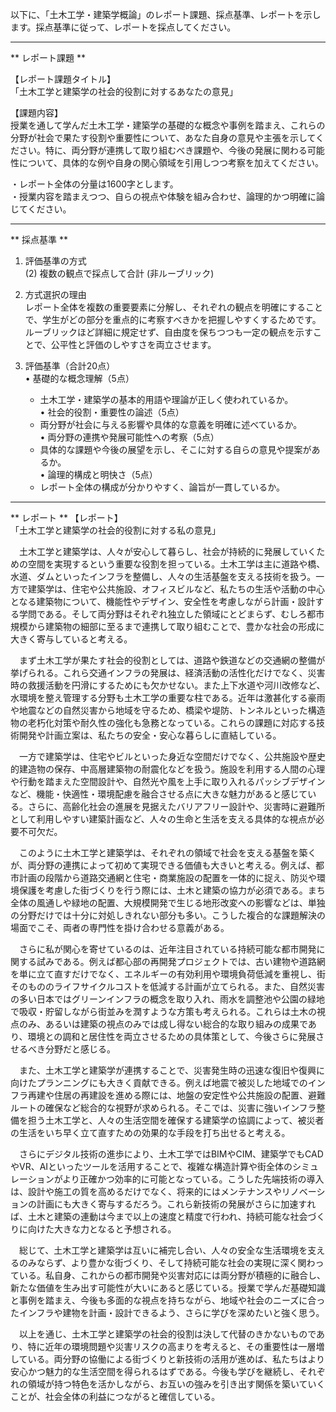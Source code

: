 以下に、「土木工学・建築学概論」のレポート課題、採点基準、レポートを示します。採点基準に従って、レポートを採点してください。

---------------------------------------
** レポート課題 **

【レポート課題タイトル】  
「土木工学と建築学の社会的役割に対するあなたの意見」

【課題内容】  
授業を通して学んだ土木工学・建築学の基礎的な概念や事例を踏まえ、これらの分野が社会で果たす役割や重要性について、あなた自身の意見や主張を示してください。特に、両分野が連携して取り組むべき課題や、今後の発展に関わる可能性について、具体的な例や自身の関心領域を引用しつつ考察を加えてください。

・レポート全体の分量は1600字とします。  
・授業内容を踏まえつつ、自らの視点や体験を組み合わせ、論理的かつ明確に論じてください。  

---------------------------------------
** 採点基準 **

1. 評価基準の方式  
   (2) 複数の観点で採点して合計 (非ルーブリック)

2. 方式選択の理由  
   レポート全体を複数の重要要素に分解し、それぞれの観点を明確にすることで、学生がどの部分を重点的に考察すべきかを把握しやすくするためです。ルーブリックほど詳細に規定せず、自由度を保ちつつも一定の観点を示すことで、公平性と評価のしやすさを両立させます。

3. 評価基準（合計20点）  
   • 基礎的な概念理解（5点）  
     - 土木工学・建築学の基本的用語や理論が正しく使われているか。  
   • 社会的役割・重要性の論述（5点）  
     - 両分野が社会に与える影響や具体的な意義を明確に述べているか。  
   • 両分野の連携や発展可能性への考察（5点）  
     - 具体的な課題や今後の展望を示し、そこに対する自らの意見や提案があるか。  
   • 論理的構成と明快さ（5点）  
     - レポート全体の構成が分かりやすく、論旨が一貫しているか。  

---------------------------------------
** レポート **
【レポート】  
「土木工学と建築学の社会的役割に対する私の意見」  

　土木工学と建築学は、人々が安心して暮らし、社会が持続的に発展していくための空間を実現するという重要な役割を担っている。土木工学は主に道路や橋、水道、ダムといったインフラを整備し、人々の生活基盤を支える技術を扱う。一方で建築学は、住宅や公共施設、オフィスビルなど、私たちの生活や活動の中心となる建築物について、機能性やデザイン、安全性を考慮しながら計画・設計する学問である。そして両分野はそれぞれ独立した領域にとどまらず、むしろ都市規模から建築物の細部に至るまで連携して取り組むことで、豊かな社会の形成に大きく寄与していると考える。  

　まず土木工学が果たす社会的役割としては、道路や鉄道などの交通網の整備が挙げられる。これら交通インフラの発展は、経済活動の活性化だけでなく、災害時の救援活動を円滑にするためにも欠かせない。また上下水道や河川改修など、水環境を整え管理する分野も土木工学の重要な柱である。近年は激甚化する豪雨や地震などの自然災害から地域を守るため、橋梁や堤防、トンネルといった構造物の老朽化対策や耐久性の強化も急務となっている。これらの課題に対応する技術開発や計画立案は、私たちの安全・安心な暮らしに直結している。  

　一方で建築学は、住宅やビルといった身近な空間だけでなく、公共施設や歴史的建造物の保存、中高層建築物の耐震化などを扱う。施設を利用する人間の心理や行動を踏まえた空間設計や、自然光や風を上手に取り入れるパッシブデザインなど、機能・快適性・環境配慮を融合させる点に大きな魅力があると感じている。さらに、高齢化社会の進展を見据えたバリアフリー設計や、災害時に避難所として利用しやすい建築計画など、人々の生命と生活を支える具体的な視点が必要不可欠だ。  

　このように土木工学と建築学は、それぞれの領域で社会を支える基盤を築くが、両分野の連携によって初めて実現できる価値も大きいと考える。例えば、都市計画の段階から道路交通網と住宅・商業施設の配置を一体的に捉え、防災や環境保護を考慮した街づくりを行う際には、土木と建築の協力が必須である。まち全体の風通しや緑地の配置、大規模開発で生じる地形改変への影響などは、単独の分野だけでは十分に対処しきれない部分も多い。こうした複合的な課題解決の場面でこそ、両者の専門性を掛け合わせる意義がある。  

　さらに私が関心を寄せているのは、近年注目されている持続可能な都市開発に関する試みである。例えば都心部の再開発プロジェクトでは、古い建物や道路網を単に立て直すだけでなく、エネルギーの有効利用や環境負荷低減を重視し、街そのもののライフサイクルコストを低減する計画が立てられる。また、自然災害の多い日本ではグリーンインフラの概念を取り入れ、雨水を調整池や公園の緑地で吸収・貯留しながら街並みを潤すような方策も考えられる。これらは土木の視点のみ、あるいは建築の視点のみでは成し得ない総合的な取り組みの成果であり、環境との調和と居住性を両立させるための具体策として、今後さらに発展させるべき分野だと感じる。  

　また、土木工学と建築学が連携することで、災害発生時の迅速な復旧や復興に向けたプランニングにも大きく貢献できる。例えば地震で被災した地域でのインフラ再建や住居の再建設を進める際には、地盤の安定性や公共施設の配置、避難ルートの確保など総合的な視野が求められる。そこでは、災害に強いインフラ整備を担う土木工学と、人々の生活空間を確保する建築学の協調によって、被災者の生活をいち早く立て直すための効果的な手段を打ち出せると考える。  

　さらにデジタル技術の進歩により、土木工学ではBIMやCIM、建築学でもCADやVR、AIといったツールを活用することで、複雑な構造計算や街全体のシミュレーションがより正確かつ効率的に可能となっている。こうした先端技術の導入は、設計や施工の質を高めるだけでなく、将来的にはメンテナンスやリノベーションの計画にも大きく寄与するだろう。これら新技術の発展がさらに加速すれば、土木と建築の連動は今まで以上の速度と精度で行われ、持続可能な社会づくりに向けた大きな力となると予想される。  

　総じて、土木工学と建築学は互いに補完し合い、人々の安全な生活環境を支えるのみならず、より豊かな街づくり、そして持続可能な社会の実現に深く関わっている。私自身、これからの都市開発や災害対応には両分野が積極的に融合し、新たな価値を生み出す可能性が大いにあると感じている。授業で学んだ基礎知識と事例を踏まえ、今後も多面的な視点を持ちながら、地域や社会のニーズに合ったインフラや建物を計画・設計できるよう、さらに学びを深めたいと強く思う。  

　以上を通じ、土木工学と建築学の社会的役割は決して代替のきかないものであり、特に近年の環境問題や災害リスクの高まりを考えると、その重要性は一層増している。両分野の協働による街づくりと新技術の活用が進めば、私たちはより安心かつ魅力的な生活空間を得られるはずである。今後も学びを継続し、それぞれの領域が持つ特色を活かしながら、お互いの強みを引き出す関係を築いていくことが、社会全体の利益につながると確信している。  

